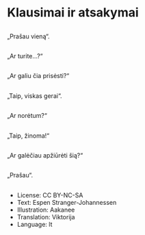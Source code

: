 # Klausimai ir atsakymai

##
„Prašau vieną“.

##
„Ar turite...?“

##
„Ar galiu čia prisėsti?“

##
„Taip, viskas gerai“.

##
„Ar norėtum?“

##
„Taip, žinoma!“

##
„Ar galėčiau apžiūrėti šią?“

##
„Prašau“.

##
* License: CC BY-NC-SA
* Text: Espen Stranger-Johannessen
* Illustration: Aakanee
* Translation: Viktorija
* Language: lt
